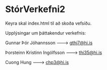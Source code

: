 # StórVerkefni2

Keyra skal index.html til að skoða vefsíðu.

Upplýsingar um þáttakendur verkefnis:

Gunnar Þór Jóhannsson ---> gthj7@hi.is

Þorsteinn Kristinn Ingólfsson ---> thi35@hi.is

Cuong Hung ---> chp3@hi.is
